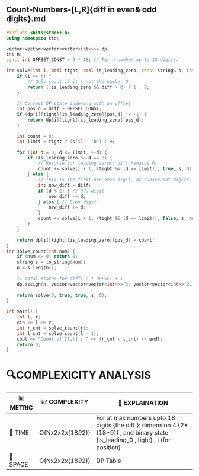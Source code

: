 ## Count-Numbers-[L,R]{diff in even& odd digits}.md

```cpp
#include <bits/stdc++.h>
using namespace std;

vector<vector<vector<vector<int>>>> dp;
int n;
const int OFFSET_CONST = 9 * 18; // For a number up to 18 digits.

int solve(int i, bool tight, bool is_leading_zero, const string& s, int diff) {
    if (i == n) {
        // Only count if it's not the number 0
        return (!is_leading_zero && diff > 0) ? 1 : 0;
    }

    // Correct DP state indexing with an offset
    int pos_d = diff + OFFSET_CONST;
    if (dp[i][tight][is_leading_zero][pos_d] != -1) {
        return dp[i][tight][is_leading_zero][pos_d];
    }

    int count = 0;
    int limit = tight ? (s[i] - '0') : 9;

    for (int d = 0; d <= limit; ++d) {
        if (is_leading_zero && d == 0) {
            // Recurse for leading zeros; diff remains 0.
            count += solve(i + 1, (tight && (d == limit)), true, s, 0);
        } else {
            // This is the first non-zero digit, or subsequent digits.
            int new_diff = diff;
            if (d % 2) { // Odd digit
                new_diff -= d;
            } else { // Even digit
                new_diff += d;
            }
            count += solve(i + 1, (tight && (d == limit)), false, s, new_diff);
        }
    }

    return dp[i][tight][is_leading_zero][pos_d] = count;
}
int solve_count(int num) {
    if (num <= 0) return 0;
    string s = to_string(num);
    n = s.length();
    
    // Total states for diff: 2 * OFFSET + 1
    dp.assign(n, vector<vector<vector<int>>>(2, vector<vector<int>>(2, vector<int>(2 * OFFSET_CONST + 1, -1))));
    
    return solve(0, true, true, s, 0);
}

int main() {
    int l, r;
    cin >> l >> r;
    int r_cnt = solve_count(r);
    int l_cnt = solve_count(l - 1);
    cout << "Count of [l,r] : " << (r_cnt - l_cnt) << endl;
    return 0;
}
```


# 🔍COMPLEXICITY ANALYSIS

| 📊 METRIC  | 📈 COMPLEXITY	  |  🧩 EXPLAINATION |
|-----------|-------------|------------|
| 🧭 TIME  |     O(Nx2x2x(18*9*2)) | For at max numbers upto 18 digits {the diff }: dimension 4 {2*(18*9)}  , and binary state {is_leading_0 , tight} , i (for position)          |
| 🧠 SPACE |     O(Nx2x2x(18*9*2))     |   DP Table   |
